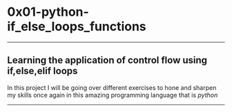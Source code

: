 # 0x01-python-if_else_loops_functions

<hr>

## Learning the application of control flow using if,else,elif loops

<p>In this project I will be going over different exercises to hone and sharpen my skills once again in this amazing programming language that is <em>python</em></p>
<hr>
